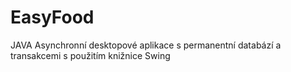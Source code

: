 # EasyFood
JAVA Asynchronní desktopové aplikace s permanentní databází a transakcemi s použitím knižnice Swing
